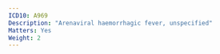 ```yaml
---
ICD10: A969
Description: "Arenaviral haemorrhagic fever, unspecified"
Matters: Yes
Weight: 2
---
```

